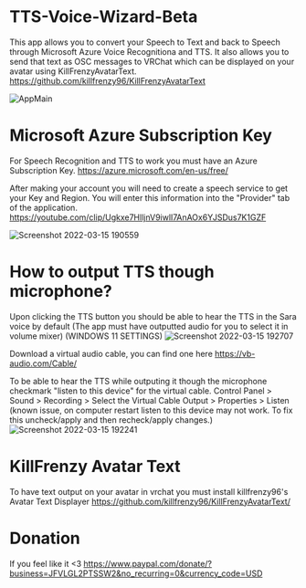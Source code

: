 # TTS-Voice-Wizard-Beta
This app allows you to convert your Speech to Text and back to Speech through Microsoft Azure Voice Recognitiona and TTS. It also allows you to send that text as OSC messages to VRChat which can be displayed on your avatar using KillFrenzyAvatarText. https://github.com/killfrenzy96/KillFrenzyAvatarText

![AppMain](https://user-images.githubusercontent.com/101527472/158492198-deabcf22-e5a7-4b7c-a12a-b741897e8d83.jpg)

# Microsoft Azure Subscription Key
For Speech Recognition and TTS to work you must have an Azure Subscription Key.
https://azure.microsoft.com/en-us/free/

After making your account you will need to create a speech service to get your Key and Region. You will enter this information into the "Provider" tab of the application.
https://youtube.com/clip/Ugkxe7HlljnV9iwlI7AnAOx6YJSDus7K1GZF


![Screenshot 2022-03-15 190559](https://user-images.githubusercontent.com/101527472/158492227-f704aaef-4077-413d-9f9d-a48c6183df0d.jpg)

# How to output TTS though microphone?
Upon clicking the TTS button you should be able to hear the TTS in the Sara voice by default (The app must have outputted audio for you to select it in volume mixer)
(WINDOWS 11 SETTINGS)
![Screenshot 2022-03-15 192707](https://user-images.githubusercontent.com/101527472/158493678-def6648a-02ea-480f-88ab-5666c59a0442.jpg)



Download a virtual audio cable, you can find one here https://vb-audio.com/Cable/


To be able to hear the TTS while outputing it though the microphone checkmark "listen to this device" for the virtual cable.
Control Panel > Sound > Recording > Select the Virtual Cable Output > Properties > Listen
(known issue, on computer restart listen to this device may not work. To fix this uncheck/apply and then recheck/apply changes.)
![Screenshot 2022-03-15 192241](https://user-images.githubusercontent.com/101527472/158493212-8b1db84b-bf10-45ae-bca4-71c858113bb9.jpg)


# KillFrenzy Avatar Text
To have text output on your avatar in vrchat you must install killfrenzy96's Avatar Text Displayer
https://github.com/killfrenzy96/KillFrenzyAvatarText/

# Donation
If you feel like it <3
https://www.paypal.com/donate/?business=JFVLGL2PTSSW2&no_recurring=0&currency_code=USD
